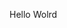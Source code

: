 Hello Wolrd







































































































































































































































































































































































































































































































































































































































































































































































































































































































































































































































































































































































































































































































































































































































































































































































































































































































































































































































































































































































































































































































































































































































































































































































































































































































































































































































































































































































































































































































































































































































































































































































































































































































































































































































































































































































































































































































